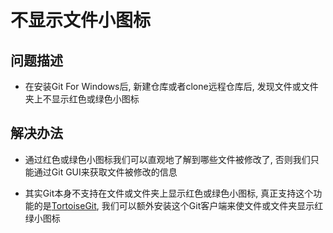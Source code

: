 # 不显示文件小图标

## 问题描述

* 在安装Git For Windows后, 新建仓库或者clone远程仓库后, 发现文件或文件夹上不显示红色或绿色小图标

## 解决办法

* 通过红色或绿色小图标我们可以直观地了解到哪些文件被修改了, 否则我们只能通过Git GUI来获取文件被修改的信息

* 其实Git本身不支持在文件或文件夹上显示红色或绿色小图标, 真正支持这个功能的是[TortoiseGit](https://tortoisegit.org/), 我们可以额外安装这个Git客户端来使文件或文件夹显示红绿小图标
